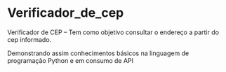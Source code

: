 # Verificador_de_cep
 Verificador de CEP – Tem como objetivo consultar o endereço a partir do cep informado. 

Demonstrando assim conhecimentos básicos na linguagem de programação Python e em consumo de API
